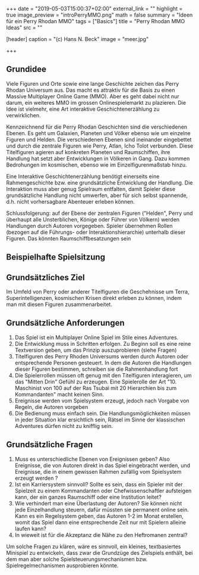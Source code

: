 +++
date = "2019-05-03T15:00:37+02:00"
external_link = ""
highlight = true
image_preview = "introPerryMMO.png"
math = false
summary = "Ideen für ein Perry Rhodan MMO"
tags = ["Basics"]
title = "Perry Rhodan MMO Ideas"
src = ""

[header]
  caption = "(c) Hans N. Beck"
  image = "meer.jpg"

+++

## Grundidee

Viele Figuren und Orte sowie eine lange Geschichte zeichen das Perry Rhodan Universum aus. Das macht es attraktiv für die Basis zu einen Massive Multiplayer Online Game (MMO). Aber es geht dabei nicht nur darum, ein weiteres MMO im grossen Onlinespielemarkt zu plazieren. Die Idee ist vielmehr, eine Art interaktive Geschichtenerzählung zu verwirklichen.

Kennzeichnend für die Perry Rhodan Geschichten sind die verschiedenen Ebenen. Es geht um Galaxien, Planeten und Völker ebenso wie um einzelne Figuren und Helden. Die verschiedenen Ebenen sind ineinander eingebettet und durch die zentrale Figuren wie Perry, Atlan, Icho Tolot verbunden. Diese Titelfiguren agieren auf konkreten Planeten und Raumschiffen, ihre Handlung hat setzt aber Entwicklungen in Völkeren in Gang. Dazu kommen Bedrohungen im kosmischen, ebenso wie im Einzelfigurenmaßstab hinzu. 

Eine Interaktive Geschichtenerzählung benötigt einerseits eine Rahmengeschichte bzw. eine grundsätzliche Entwicklung der Handlung. Die Interaktion muss aber genug Spielraum entfalten, damit Spieler diese grundsätzliche Handlung nicht umwerfen, aber für sich selbst spannende, d.h. nicht vorhersagbare Abenteuer erleben können. 

Schlussfolgerung: auf der Ebene der zentralen Figuren ("Helden", Perry und überhaupt alle Unsterblichen, Könige oder Führer von Völkern) werden Handlungen durch Autoren vorgegeben. Spieler übernehmen Rollen (bezogen auf die Führungs- oder Interaktionshierarchie) unterhalb dieser Figuren. Das könnten Raumschiffbesatzungen sein


## Beispielhafte Spielsitzung

## Grundsätzliches Ziel

Im Umfeld von Perry oder anderer Titelfiguren die Geschehnisse um Terra, Superintelligenzen, kosmischen Krisen direkt erleben zu können, indem man mit diesen Figuren zusammenarbeitet.

## Grundsätzliche Anforderungen

1.  Das Spiel ist ein Multiplayer Online Spiel im Stile eines Adventures. 
2.  Die Entwicklung muss in Schritten erfolgen. Zu Beginn soll es eine reine Textversion geben, um das Prinzip auszuprobieren (siehe Fragen)
3. Titelfiguren des Perry Rhoden Universums werden durch Autoren oder entsprechende Personen gesteuert. In dem die Autoren die Handlungen dieser Figuren bestimmen, schreiben sie die Rahmenhandlung fort
4.  Die Spielerrollen müssen oft genug mit den Titelfiguren interagieren, um das "Mitten Drin" Gefühl zu erzeugen. Eine Spielerolle der Art "10. Maschinist von 100 auf der Ras Tsubai mit 20 Hierarchien bis zum Kommandanten" macht keinen Sinn. 
4. Ereignisse werden vom Spielsystem erzeugt, jedoch nach Vorgabe von Regeln, die Autoren vorgeben
5. Die Bedienung muss einfach sein. Die Handlungsmöglichkeiten müssen in jeder Situation klar ersichtlich sein, Rätsel im Sinne der klassischen Adventures dürfen nicht zu knifflig sein.


## Grundsätzliche Fragen

1.  Muss es unterschiedliche Ebenen von Ereignissen geben? Also Ereignisse, die von Autoren direkt in das Spiel eingebracht werden, und Ereignisse, die in einem gewissen Rahmen zufällig vom Spielsystem erzeugt werden ?
2. Ist ein Karriersystem sinnvoll? Sollte es sein, dass ein Spieler mit der Spielzeit zu einem Kommandanten oder Chefwissenschaftler aufsteigen kann, der ein ganzes Raumschiff oder eine Institution leitet? 
3. Wie verhindert man eine Überlastung der Autoren? Sie können nicht jede Einzelhandlung steuern, dafür müssten sie permanent online sein. Kann es ein Regelsystem geben, das Autoren 1-2 im Monat erstellen, womit das Spiel dann eine entsprechende Zeit nur mit Spielern alleine laufen kann?
4. In wieweit ist für die Akzeptanz die Nähe zu den Heftromanen zentral?


Um solche Fragen zu klären, wäre es sinnvoll, ein kleines, textbasiertes Minispiel zu entwickeln, dass zwar die Grundzüge des Zielspiels enthält, bei dem man aber solche Spielsteuerungsmechanismen bzw. Spielregelmechanismen ausprobieren könnte.